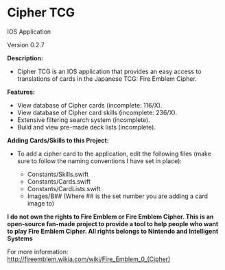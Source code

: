 # Cipher TCG
IOS Application

Version 0.2.7

**Description:**
- Cipher TCG is an IOS application that provides an easy access to translations of cards in the Japanese TCG: Fire Emblem Cipher.

**Features:**
- View database of Cipher cards (incomplete: 116/X).
- View database of Cipher card skills (incomplete: 236/X).
- Extensive filtering search system (incomplete).
- Build and view pre-made deck lists (incomplete).

**Adding Cards/Skills to this Project:**
- To add a cipher card to the application, edit the following files (make sure to follow the naming conventions I have set in place):

  - Constants/Skills.swift
  - Constants/Cards.swift
  - Constants/CardLists.swift
  - Images/B## (Where ## is the set number you are adding a card image to)

**I do not own the rights to Fire Emblem or Fire Emblem Cipher. This is an open-source fan-made project to provide a tool to help people who want to play Fire Emblem Cipher. All rights belongs to Nintendo and Intelligent Systems**

For more information: http://fireemblem.wikia.com/wiki/Fire_Emblem_0_(Cipher)

